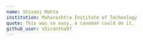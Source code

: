 ```yaml
---
name: Shivani Mehta
institution: Maharashtra Institute of Technology
quote: This was so easy, a caveman could do it.
github_user: shirantha97
---
```

